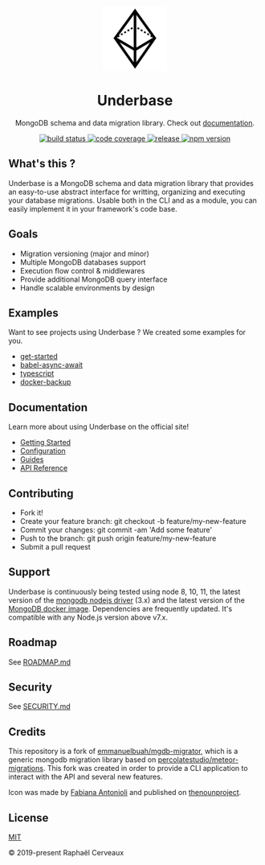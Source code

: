 <p align="center">
  <img src="website/static/img/logo.svg" width="128" alt="" />
</p>

<h1 align="center">Underbase</h1>

<p align="center">MongoDB schema and data migration library. Check out <a href="https://sundowndev.github.io/underbase">documentation</a>.</p>

<div align="center">
  <a href="https://github.com/sundowndev/underbase/actions">
    <img src="https://img.shields.io/endpoint.svg?url=https://actions-badge.atrox.dev/sundowndev/underbase/badge?ref=develop" alt="build status" />
  </a>
  <a href="https://codecov.io/gh/sundowndev/underbase">
    <img src="https://img.shields.io/codecov/c/gh/sundowndev/underbase/develop.svg" alt="code coverage" />
  </a>
  <a href="https://github.com/sundowndev/underbase/releases">
    <img src="https://img.shields.io/github/release/sundowndev/underbase.svg" alt="release" />
  </a>
  <a href="https://badge.fury.io/js/underbase">
    <img src="https://badge.fury.io/js/underbase.svg" alt="npm version" height="18">
  </a>
</div>

## What's this ?

Underbase is a MongoDB schema and data migration library that provides an easy-to-use abstract interface for writting, organizing and executing your database migrations. Usable both in the CLI and as a module, you can easily implement it in your framework's code base.

## Goals

- Migration versioning (major and minor)
- Multiple MongoDB databases support
- Execution flow control & middlewares
- Provide additional MongoDB query interface
- Handle scalable environments by design

## Examples

Want to see projects using Underbase ? We created some examples for you.

- [get-started](examples/get-started)
- [babel-async-await](examples/babel-async-await)
- [typescript](examples/typescript)
- [docker-backup](examples/docker-backup)

## Documentation

Learn more about using Underbase on the official site!

- [Getting Started](https://sundowndev.github.io/underbase/docs/installation)
- [Configuration](https://sundowndev.github.io/underbase/docs/configuration)
- [Guides](https://sundowndev.github.io/underbase/docs/organize)
- [API Reference](https://sundowndev.github.io/underbase/docs/api)

## Contributing

- Fork it!
- Create your feature branch: git checkout -b feature/my-new-feature
- Commit your changes: git commit -am 'Add some feature'
- Push to the branch: git push origin feature/my-new-feature
- Submit a pull request

## Support

Underbase is continuously being tested using node 8, 10, 11, the latest version of the [mongodb nodejs driver](https://github.com/mongodb/node-mongodb-native) (3.x) and the latest version of the [MongoDB docker image](https://docs.docker.com/samples/library/mongo/). Dependencies are frequently updated. It's compatible with any Node.js version above v7.x.

## Roadmap

See [ROADMAP.md](ROADMAP.md)

## Security

See [SECURITY.md](SECURITY.md)

## Credits

This repository is a fork of [emmanuelbuah/mgdb-migrator](https://github.com/emmanuelbuah/mgdb-migrator), which is a generic mongodb migration library based on [percolatestudio/meteor-migrations](https://github.com/percolatestudio/meteor-migrations). This fork was created in order to provide a CLI application to interact with the API and several new features.

Icon was made by [Fabiana Antonioli](https://thenounproject.com/FafiAC) and published on [thenounproject](https://thenounproject.com/search/?q=prism&i=2263153).

## License

[MIT](https://github.com/sundowndev/underbase/blob/develop/LICENSE)

© 2019-present Raphaël Cerveaux
